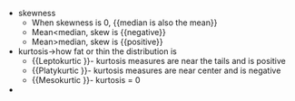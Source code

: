 - skewness
    - When skewness is 0, {{median is also the mean}} 
    - Mean<median, skew is {{negative}} 
    - Mean>median, skew is {{positive}} 
- kurtosis→how fat or thin the distribution is 
    - {{Leptokurtic }}- kurtosis measures are near the tails and is positive
    - {{Platykurtic }}- kurtosis measures are near center and is negative
    - {{Mesokurtic }}- kurtosis = 0
- 
